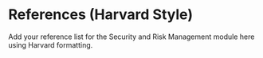 # References (Harvard Style)

Add your reference list for the Security and Risk Management module here using Harvard formatting.
